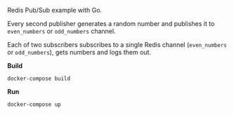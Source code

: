 Redis Pub/Sub example with Go.

Every second publisher generates a random number and publishes it to `even_numbers` or `odd_numbers` channel.

Each of two subscribers subscribes to a single Redis channel (`even_numbers` or `odd_numbers`), gets numbers and logs them out.

**Build**

`docker-compose build`

**Run**

`docker-compose up`
